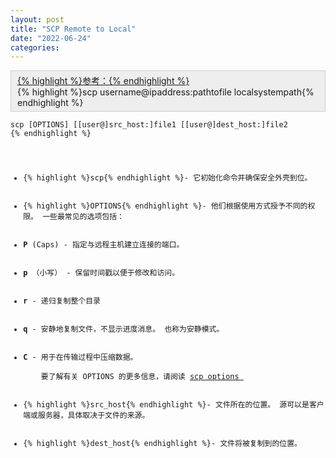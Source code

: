 ```yaml
---
layout: post
title: "SCP Remote to Local"
date: "2022-06-24"
categories: 
---
```

<div style="background:#eeeeee;border:1px solid #cccccc;padding:5px 10px;"><a href="https://unix.stackexchange.com/questions/188285/how-to-copy-a-file-from-a-remote-server-to-a-local-machine">{% highlight %}参考：{% endhighlight %}</a><br />
{% highlight %}scp username@ipaddress:pathtofile localsystempath{% endhighlight %}</div>

<pre class="language-bash">
<code class="language-bash">scp [OPTIONS] [[user@]src_host:]file1 [[user@]dest_host:]file2
{% endhighlight %}

<ul>
	<li>{% highlight %}scp{% endhighlight %}<font style="vertical-align:inherit">- 它初始化命令并确保安全外壳到位。 </font></li>
	<li>{% highlight %}OPTIONS{% endhighlight %}<font style="vertical-align:inherit">- 他们根据使用方式授予不同的权限。 一些最常见的选项包括： </font></li>
	<li><strong><strong><font style="vertical-align:inherit">P </font></strong></strong><font style="vertical-align:inherit">(Caps) - 指定与远程主机建立连接的端口。 </font></li>
	<li><strong><strong><font style="vertical-align:inherit">p </font></strong></strong><font style="vertical-align:inherit">（小写） - 保留时间戳以便于修改和访问。 </font></li>
	<li><strong><strong><font style="vertical-align:inherit">r </font></strong></strong><font style="vertical-align:inherit">- 递归复制整个目录 </font></li>
	<li><strong><strong><font style="vertical-align:inherit">q </font></strong></strong><font style="vertical-align:inherit">- 安静地复制文件，不显示进度消息。 也称为安静模式。 </font></li>
	<li><strong><strong><font style="vertical-align:inherit">C </font></strong></strong><font style="vertical-align:inherit">- 用于在传输过程中压缩数据。 </font><br />
	<font style="vertical-align:inherit">要了解有关 OPTIONS 的更多信息，请阅读 </font><a href="https://linux.die.net/man/1/scp"><font style="vertical-align:inherit">scp options </font></a></li>
	<li>{% highlight %}src_host{% endhighlight %}<font style="vertical-align:inherit">- 文件所在的位置。 源可以是客户端或服务器，具体取决于文件的来源。 </font></li>
	<li>{% highlight %}dest_host{% endhighlight %}<font style="vertical-align:inherit">- 文件将被复制到的位置。 </font></li>
</ul>

